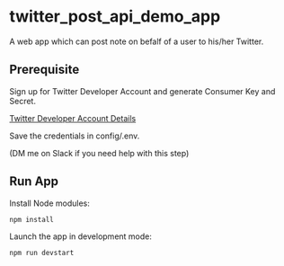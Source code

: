 # twitter_post_api_demo_app

A web app which can post note on befalf of a user to his/her Twitter. 

## Prerequisite  
Sign up for Twitter Developer Account and generate Consumer Key and Secret.   

[Twitter Developer Account Details](https://developer.twitter.com/en/support/twitter-api/developer-account)

Save the credentials in config/.env. 
      
(DM me on Slack if you need help with this step)    
## Run App
Install Node modules: 
```
npm install
```

Launch the app in development mode:
```
npm run devstart
```
